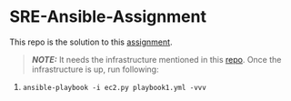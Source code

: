 # SRE-Ansible-Assignment

This repo is the solution to this <a href="https://github.com/infracloudio/associate-sre-lab/tree/main/terraform">assignment</a>.

> **_NOTE:_** It needs the infrastructure mentioned in this <a href="https://github.com/infracloudio/associate-sre-lab/tree/main/terraform">repo</a>. Once the infrastructure is up, run following:

1. `ansible-playbook -i ec2.py playbook1.yml -vvv`
